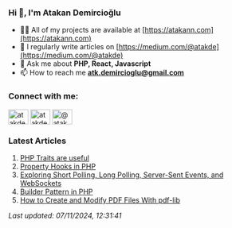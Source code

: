 ### Hi 👋, I'm Atakan Demircioğlu</h1>

- 👨‍💻 All of my projects are available at [https://atakann.com](https://atakann.com)
- 📝 I regularly write articles on [https://medium.com/@atakde](https://medium.com/@atakde)
- 💬 Ask me about **PHP, React, Javascript**
- 📫 How to reach me **atk.demircioglu@gmail.com**

<h3 align="left">Connect with me:</h3>
<p align="left">
<a href="https://codepen.io/atakde" target="blank"><img align="center" src="https://raw.githubusercontent.com/rahuldkjain/github-profile-readme-generator/master/src/images/icons/Social/codepen.svg" alt="atakde" height="30" width="40" /></a>
<a href="https://twitter.com/atakde" target="blank"><img align="center" src="https://raw.githubusercontent.com/rahuldkjain/github-profile-readme-generator/master/src/images/icons/Social/twitter.svg" alt="atakde" height="30" width="40" /></a>
<a href="https://medium.com/@atakde" target="blank"><img align="center" src="https://raw.githubusercontent.com/rahuldkjain/github-profile-readme-generator/master/src/images/icons/Social/medium.svg" alt="@atakde" height="30" width="40" /></a>
</p>

<!--MEDIUM-ARTICLES-START-->
<h3 align="left">Latest Articles</h3>

1. [PHP Traits are useful](https://blog.stackademic.com/php-traits-are-useful-c58c4b7f9bc4)
2. [Property Hooks in PHP](https://blog.stackademic.com/property-hooks-in-php-807d042b942c)
3. [Exploring Short Polling, Long Polling, Server-Sent Events, and WebSockets](https://javascript.plainenglish.io/exploring-short-polling-long-polling-server-sent-events-and-websockets-63a4231e60d4)
4. [Builder Pattern in PHP](https://blog.stackademic.com/builder-pattern-in-php-57249ba877fb)
5. [How to Create and Modify PDF Files With pdf-lib](https://atakde.medium.com/how-to-create-and-modify-pdf-files-with-pdf-lib-15787083ff2c)

_Last updated: 07/11/2024, 12:31:41_
<!--MEDIUM-ARTICLES-END-->
